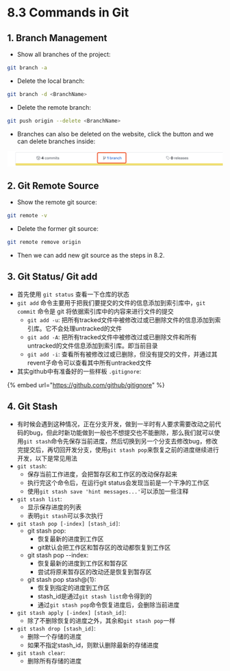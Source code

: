 # 8.3 Commands in Git

## 1. Branch Management

* Show all branches of the project:

```bash
git branch -a
```

* Delete the local branch:

```bash
git branch -d <BranchName>
```

* Delete the remote branch:

```bash
git push origin --delete <BranchName>
```

* Branches can also be deleted on the website, click the button and we can delete branches inside:

![](../.gitbook/assets/image%20%2881%29.png)

## 2. Git Remote Source

* Show the remote git source:

```bash
git remote -v
```

* Delete the former git source:

```bash
git remote remove origin
```

* Then we can add new git source as the steps in 8.2.

## 3. Git Status/ Git add

* 首先使用 `git status` 查看一下仓库的状态
* `git add` 命令主要用于把我们要提交的文件的信息添加到索引库中，`git commit` 命令是 git 将依据索引库中的内容来进行文件的提交
  * `git add -u`: 把所有tracked文件中被修改过或已删除文件的信息添加到索引库。它不会处理untracked的文件
  * `git add -A`: 把所有tracked文件中被修改过或已删除文件和所有untracked的文件信息添加到索引库。即当前目录
  * `git add -i`: 查看所有被修改过或已删除，但没有提交的文件，并通过其revent子命令可以查看其中所有untracked文件
* 其实github中有准备好的一些样板 `.gitignore`:

{% embed url="https://github.com/github/gitignore" %}

## 4. Git Stash

* 有时候会遇到这种情况，正在分支开发，做到一半时有人要求需要改动之前代码的bug，但此时新功能做到一般也不想提交也不能删除，那么我们就可以使用`git stash`命令先保存当前进度，然后切换到另一个分支去修改bug，修改完提交后，再切回开发分支，使用`git stash pop`来恢复之前的进度继续进行开发，以下是常见用法
* `git stash`: 
  * 保存当前工作进度，会把暂存区和工作区的改动保存起来
  * 执行完这个命令后，在运行git status会发现当前是一个干净的工作区
  * 使用`git stash save 'hint messages...'`可以添加一些注释
* `git stash list`:
  * 显示保存进度的列表
  * 表明`git stash`可以多次执行
* `git stash pop [-index] [stash_id]`: 
  * git stash pop: 
    * 恢复最新的进度到工作区
    * git默认会把工作区和暂存区的改动都恢复到工作区
  * git stash pop --index: 
    * 恢复最新的进度到工作区和暂存区
    * 尝试将原来暂存区的改动还是恢复到暂存区
  * git stash pop stash@{1}: 
    * 恢复到指定的进度到工作区
    * stash\_id是通过`git stash list`命令得到的
    * 通过`git stash pop`命令恢复进度后，会删除当前进度
* `git stash apply [-index] [stash_id]`: 
  * 除了不删除恢复的进度之外，其余和`git stash pop`一样
* `git stash drop [stash_id]`:
  * 删除一个存储的进度
  * 如果不指定stash\_id，则默认删除最新的存储进度
* `git stash clear`:
  * 删除所有存储的进度 

